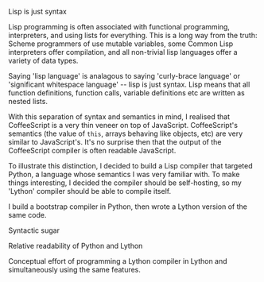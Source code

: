 Lisp is just syntax

Lisp programming is often associated with functional programming,
interpreters, and using lists for everything. This is a long way from
the truth: Scheme programmers of use mutable variables, some Common
Lisp interpreters offer compilation, and all non-trivial lisp
languages offer a variety of data types.

Saying 'lisp language' is analagous to saying 'curly-brace language'
or 'significant whitespace language' -- lisp is just syntax. Lisp
means that all function definitions, function calls, variable
definitions etc are written as nested lists.

With this separation of syntax and semantics in mind, I realised that
CoffeeScript is a very thin veneer on top of
JavaScript. CoffeeScript's semantics (the value of `this`, arrays
behaving like objects, etc) are very similar to JavaScript's. It's no
surprise then that the output of the CoffeeScript compiler is often
readable JavaScript.

To illustrate this distinction, I decided to build a Lisp compiler
that targeted Python, a language whose semantics I was very familiar
with. To make things interesting, I decided the compiler should be
self-hosting, so my 'Lython' compiler should be able to compile
itself.

I build a bootstrap compiler in Python, then wrote a Lython version of
the same code.

Syntactic sugar

Relative readability of Python and Lython

Conceptual effort of programming a Lython compiler in Lython and
simultaneously using the same features.


